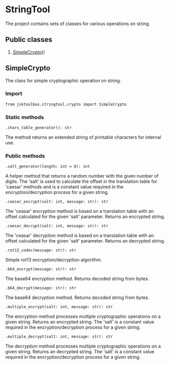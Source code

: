 # StringTool

The project contains sets of classes for various operations on string.

## Public classes
1. [SimpleCrypto](https://github.com/Szumak75/JskToolBox/blob/1.0.13/docs/StringTool.md#simplecrypto)()

## SimpleCrypto

The class for simple cryptographic operation on string.

### Import
```
from jsktoolbox.stringtool.crypto import SimpleCrypto
```

### Static methods
```
.chars_table_generator(): str
```
The method returns an extended string of printable characters for internal use.

### Public methods
```
.salt_generator(length: int = 8): int
```
A helper method that returns a random number with the given number of digits.
The 'salt' is used to calculate the offset in the translation table for 'caesar' methods and is a constant value required in the encryption/decryption process for a given string.

```
.caesar_encrypt(salt: int, message: str): str
```
The 'ceasar' encryption method is based on a translation table with an offset calculated for the given 'salt' parameter. Returns an encrypted string.

```
.caesar_decrypt(salt: int, message: str): str
```
The 'ceasar' decryption method is based on a translation table with an offset calculated for the given 'salt' parameter. Returns an decrypted string.

```
.rot13_codec(message: str): str
```
Simple rot13 encryption/decryption algorithm.

```
.b64_encrypt(message: str): str
```
The base64 encryption method. Returns decoded string from bytes.

```
.b64_decrypt(message: str): str
```
The base64 decryption method. Returns decoded string from bytes.

```
.multiple_encrypt(salt: int, message: str): str
```
The encryption method processes multiple cryptographic operations on a given string. Returns an encrypted string.
The 'salt' is a constant value required in the encryption/decryption process for a given string.

```
.multiple_decrypt(salt: int, message: str): str
```
The decryption method processes multiple cryptographic operations on a given string. Returns an decrypted string.
The 'salt' is a constant value required in the encryption/decryption process for a given string.
